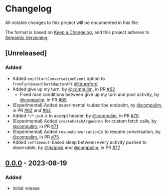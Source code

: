 # Changelog

All notable changes to this project will be documented in this file.

The format is based on [Keep a Changelog](https://keepachangelog.com/en/1.1.0/),
and this project adheres to [Semantic Versioning](https://semver.org/spec/v2.0.0.html).

## [Unreleased]

### Added

- Added `emitStartConversationEvent` option to `fromTurnBasedChatAdapterAPI` [@tdurnford](https://github.com/tdurnford)
- Added give up my turn, by [@compulim](https://github.com/compulim), in PR [#62](https://github.com/compulim/conversational-ai-chat-sdk/pull/62)
   - Fixed race conditions between give up my turn and post activity, by [@compulim](https://github.com/compulim), in PR [#65](https://github.com/compulim/conversational-ai-chat-sdk/pull/65)
- (Experimental) Added experimental /subscribe endpoint, by [@compulim](https://github.com/compulim), in PR [#62](https://github.com/compulim/conversational-ai-chat-sdk/pull/62) and [#64](https://github.com/compulim/conversational-ai-chat-sdk/pull/64)
- Added `*/*;q=0.8` to accept header, by [@compulim](https://github.com/compulim), in PR [#70](https://github.com/compulim/conversational-ai-chat-sdk/pull/70)
- (Experimental) Added `createFetchArguments` for custom fetch calls, by [@compulim](https://github.com/compulim), in PR [#71](https://github.com/compulim/conversational-ai-chat-sdk/pull/71)
- (Experimental) Added `resumeConversationId` to resume conversation, by [@compulim](https://github.com/compulim), in PR [#75](https://github.com/compulim/conversational-ai-chat-sdk/pull/75)
- Added `setTimeout`-based sleep between every activity pushed to observable, by [@hatpick](https://github.com/hatpick) and [@compulim](https://github.com/compulim), in PR [#77](https://github.com/compulim/conversation-ai-chat-sdk/pull/77)

## [0.0.0] - 2023-08-19

### Added

- Initial release

[0.0.0]: https://github.com/microsoft/conversational-ai-chat-sdk/releases/tag/v0.0.0
